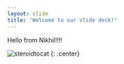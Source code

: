 ```yaml
---
layout: slide
title: "Welcome to our slide deck!"
---
```


Hello from Nikhil!!!!

![steroidtocat](https://octodex.github.com/images/steroidtocat.png)
{: .center}
